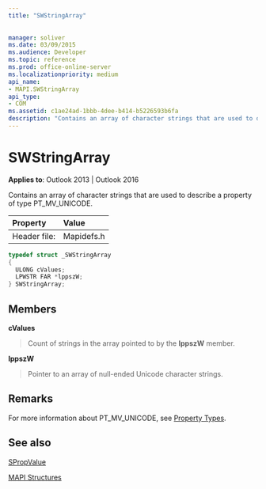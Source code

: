 ```yaml
---
title: "SWStringArray"
 
 
manager: soliver
ms.date: 03/09/2015
ms.audience: Developer
ms.topic: reference
ms.prod: office-online-server
ms.localizationpriority: medium
api_name:
- MAPI.SWStringArray
api_type:
- COM
ms.assetid: c1ae24ad-1bbb-4dee-b414-b5226593b6fa
description: "Contains an array of character strings that are used to describe a property of type PT_MV_UNICODE."
---
```


# SWStringArray

  
  
**Applies to**: Outlook 2013 | Outlook 2016 
  
Contains an array of character strings that are used to describe a property of type PT_MV_UNICODE. 
  
|Property |Value |
|:-----|:-----|
|Header file:  <br/> |Mapidefs.h  <br/> |
   
```cpp
typedef struct _SWStringArray
{
  ULONG cValues;
  LPWSTR FAR *lppszW;
} SWStringArray;

```

## Members

 **cValues**
  
> Count of strings in the array pointed to by the **lppszW** member. 
    
 **lppszW**
  
> Pointer to an array of null-ended Unicode character strings.
    
## Remarks

For more information about PT_MV_UNICODE, see [Property Types](property-types.md).
  
## See also



[SPropValue](spropvalue.md)


[MAPI Structures](mapi-structures.md)

